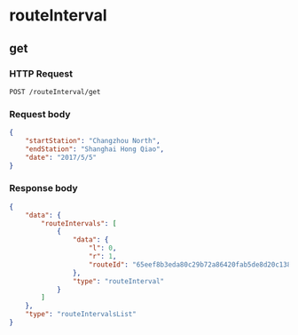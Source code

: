 # routeInterval

## get

### HTTP Request

```
POST /routeInterval/get
```

### Request body

```json
{
    "startStation": "Changzhou North",
    "endStation": "Shanghai Hong Qiao",
    "date": "2017/5/5"
}
```

### Response body

```json
{
    "data": {
        "routeIntervals": [
            {
                "data": {
                    "l": 0,
                    "r": 1,
                    "routeId": "65eef8b3eda80c29b72a86420fab5de8d20c1388"
                },
                "type": "routeInterval"
            }
        ]
    },
    "type": "routeIntervalsList"
}
```

